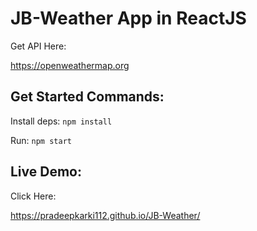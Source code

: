 # JB-Weather App in ReactJS

Get API Here:

https://openweathermap.org

## Get Started Commands:

Install deps: `npm install`

Run: `npm start`

## Live Demo:

Click Here:

https://pradeepkarki112.github.io/JB-Weather/

